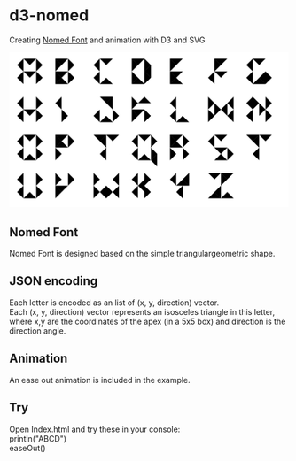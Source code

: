 # d3-nomed
Creating [Nomed Font](https://www.behance.net/gallery/2459957/Nomed-Font) and animation with D3 and SVG

![example image](https://github.com/Cosxin/d3-nomed/blob/master/a-z.png)

## Nomed Font
Nomed Font is designed based on the simple triangulargeometric shape.

## JSON encoding
Each letter is encoded as an list of (x, y, direction) vector.  
Each (x, y, direction) vector represents an isosceles triangle in this letter, where x,y are the coordinates of the apex (in a 5x5 box) and direction is the direction angle.

## Animation
An ease out animation is included in the example.

## Try
Open Index.html and try these in your console:  
println("ABCD")  
easeOut()  
